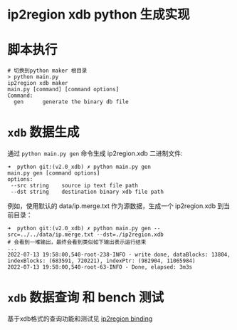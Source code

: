# ip2region xdb python 生成实现


# 脚本执行

```
# 切换到python maker 根目录
> python main.py
ip2region xdb maker
main.py [command] [command options]
Command:
  gen      generate the binary db file
```

# `xdb` 数据生成

通过 `python main.py gen` 命令生成 ip2region.xdb 二进制文件:
```
➜  python git:(v2.0_xdb) ✗ python main.py gen
main.py gen [command options]
options:
 --src string    source ip text file path
 --dst string    destination binary xdb file path
```

例如，使用默认的 data/ip.merge.txt 作为源数据，生成一个 ip2region.xdb 到当前目录：
```
➜  python git:(v2.0_xdb) ✗ python main.py gen --src=../../data/ip.merge.txt --dst=./ip2region.xdb
# 会看到一堆输出，最终会看到类似如下输出表示运行结束
...
2022-07-13 19:58:00,540-root-238-INFO - write done, dataBlocks: 13804, indexBlocks: (683591, 720221), indexPtr: (982904, 11065984)
2022-07-13 19:58:00,540-root-63-INFO - Done, elapsed: 3m3s
```


# `xdb` 数据查询 和 bench 测试

基于xdb格式的查询功能和测试见 [ip2region binding](https://github.com/lionsoul2014/ip2region/tree/master/binding)